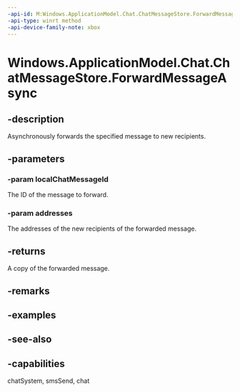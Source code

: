 ```yaml
---
-api-id: M:Windows.ApplicationModel.Chat.ChatMessageStore.ForwardMessageAsync(System.String,Windows.Foundation.Collections.IIterable{System.String})
-api-type: winrt method
-api-device-family-note: xbox
---
```


<!-- Method syntax
public Windows.Foundation.IAsyncOperation<Windows.ApplicationModel.Chat.ChatMessage> ForwardMessageAsync(System.String localChatMessageId, Windows.Foundation.Collections.IIterable<System.String> addresses)
-->

# Windows.ApplicationModel.Chat.ChatMessageStore.ForwardMessageAsync

## -description
Asynchronously forwards the specified message to new recipients.

## -parameters
### -param localChatMessageId
The ID of the message to forward.

### -param addresses
The addresses of the new recipients of the forwarded message.

## -returns
A copy of the forwarded message.

## -remarks

## -examples

## -see-also

## -capabilities
chatSystem, smsSend, chat
